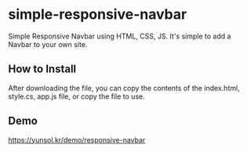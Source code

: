 # simple-responsive-navbar
Simple Responsive Navbar using HTML, CSS, JS.
It's simple to add a Navbar to your own site.

## How to Install
After downloading the file, you can copy the contents of the index.html, style.cs, app.js file, or copy the file to use.

## Demo
https://yunsol.kr/demo/responsive-navbar

